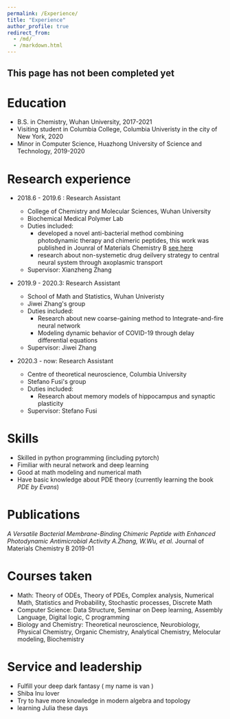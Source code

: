 ```yaml
---
permalink: /Experience/
title: "Experience"
author_profile: true
redirect_from: 
  - /md/
  - /markdown.html
---
```





## This page has not been completed yet


Education
======
* B.S. in Chemistry, Wuhan University, 2017-2021
* Visiting student in Columbia College, Columbia Univeristy in the city of New York, 2020
* Minor in Computer Science, Huazhong University of Science and Technology, 2019-2020

Research experience
======
* 2018.6 - 2019.6 : Research Assistant
  * College of Chemistry and Molecular Sciences, Wuhan University
  * Biochemical Medical Polymer Lab
  * Duties included:
    * developed a novel anti-bacterial method combining photodynamic therapy and chimeric peptides, this work was published in Jounral of Materials Chemistry B [see here](https://qiuyoungwang.github.io/files/BMP_paper.pdf)
    * research about non-systemetic drug deilvery strategy to central neural system through axoplasmic transport
  * Supervisor: Xianzheng Zhang

* 2019.9 - 2020.3: Research Assistant
  * School of Math and Statistics, Wuhan Univeristy
  * Jiwei Zhang's group
  * Duties included: 
    * Research about new coarse-gaining method to Integrate-and-fire neural network
    * Modeling dynamic behavior of COVID-19 through delay differential equations
  * Supervisor: Jiwei Zhang

* 2020.3 - now: Research Assistant
  * Centre of theoretical neuroscience, Columbia University
  * Stefano Fusi's group
  * Duties included: 
    * Research about memory models of hippocampus and synaptic plasticity
  * Supervisor: Stefano Fusi
  
Skills
======
* Skilled in python programming (including pytorch)
* Fimiliar with neural network and deep learning
* Good at math modeling and numerical math
* Have basic knowledge about PDE theory (currently learning the book *PDE by Evans*)

Publications
======
*A Versatile Bacterial Membrane-Binding Chimeric Peptide with Enhanced Photodynamic Antimicrobial Activity   A.Zhang, W.Wu, et al.*     Journal of Materials Chemistry B  2019-01 

Courses taken
======
* Math:
  Theory of ODEs, Theory of PDEs, Complex analysis, Numerical Math, Statistics and Probability, Stochastic processes, Discrete Math
* Computer Science:
  Data Structure, Seminar on Deep learning, Assembly Language, Digital logic, C programming
* Biology and Chemistry:
  Theoretical neuroscience, Neurobiology, Physical Chemistry, Organic Chemistry, Analytical Chemistry, Melocular modeling, Biochemistry

Service and leadership
======
* Fulfill your deep dark fantasy ( my name is van )
* Shiba Inu lover
* Try to have more knowledge in modern algebra and topology
* learning Julia these days


